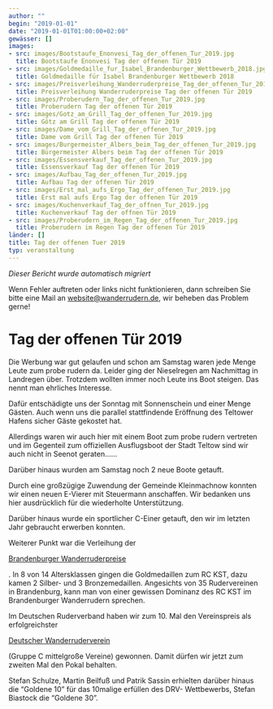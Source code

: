 ```yaml
---
author: ""
begin: "2019-01-01"
date: "2019-01-01T01:00:00+02:00"
gewässer: []
images:
- src: images/Bootstaufe_Enonvesi_Tag_der_offenen_Tur_2019.jpg
  title: Bootstaufe Enonvesi Tag der offenen Tür 2019
- src: images/Goldmedaille_fur_Isabel_Brandenburger_Wettbewerb_2018.jpg
  title: Goldmedaille für Isabel Brandenburger Wettbewerb 2018
- src: images/Preisverleihung_Wanderruderpreise_Tag_der_offenen_Tur_2019.jpg
  title: Preisverleihung Wanderruderpreise Tag der offenen Tür 2019
- src: images/Proberudern_Tag_der_offenen_Tur_2019.jpg
  title: Proberudern Tag der offenen Tür 2019
- src: images/Gotz_am_Grill_Tag_der_offenen_Tur_2019.jpg
  title: Götz am Grill Tag der offenen Tür 2019
- src: images/Dame_vom_Grill_Tag_der_offenen_Tur_2019.jpg
  title: Dame vom Grill Tag der offenen Tür 2019
- src: images/Burgermeister_Albers_beim_Tag_der_offenen_Tur_2019.jpg
  title: Bürgermeister Albers beim Tag der offenen Tür 2019
- src: images/Essensverkauf_Tag_der_offenen_Tur_2019.jpg
  title: Essensverkauf Tag der offenen Tür 2019
- src: images/Aufbau_Tag_der_offenen_Tur_2019.jpg
  title: Aufbau Tag der offenen Tür 2019
- src: images/Erst_mal_aufs_Ergo_Tag_der_offenen_Tur_2019.jpg
  title: Erst mal aufs Ergo Tag der offenen Tür 2019
- src: images/Kuchenverkauf_Tag_der_offnen_Tur_2019.jpg
  title: Kuchenverkauf Tag der offnen Tür 2019
- src: images/Proberudern_im_Regen_Tag_der_offenen_Tur_2019.jpg
  title: Proberudern im Regen Tag der offenen Tür 2019
länder: []
title: Tag der offenen Tuer 2019
typ: veranstaltung
---
```



*Dieser Bericht wurde automatisch migriert*

Wenn Fehler auftreten oder links nicht funktionieren, dann schreiben Sie bitte eine Mail an website@wanderrudern.de, wir beheben das Problem gerne!



# Tag der offenen Tür 2019


Die Werbung war gut gelaufen und schon am Samstag waren jede Menge Leute zum probe rudern da. Leider ging der Nieselregen am Nachmittag in Landregen über. Trotzdem wollten immer noch Leute ins Boot steigen. Das nennt man ehrliches Interesse.

Dafür entschädigte uns der Sonntag mit Sonnenschein und einer Menge Gästen. Auch wenn uns die parallel stattfindende Eröffnung des Teltower Hafens sicher Gäste gekostet hat.

Allerdings waren wir auch hier mit einem Boot zum probe rudern vertreten und im Gegenteil zum offiziellen Ausflugsboot der Stadt Teltow sind wir auch nicht in Seenot geraten......

Darüber hinaus wurden am Samstag noch 2 neue Boote getauft.

Durch eine großzügige Zuwendung der Gemeinde Kleinmachnow konnten wir einen neuen E-Vierer mit Steuermann anschaffen. Wir bedanken uns hier ausdrücklich für die wiederholte Unterstützung.

Darüber hinaus wurde ein sportlicher C-Einer getauft, den wir im letzten Jahr gebraucht erwerben konnten.

Weiterer Punkt war die Verleihung der

[Brandenburger Wanderruderpreise](/berichte/2019/lrv2018)

. In 8 von 14 Altersklassen gingen die Goldmedaillen zum RC KST, dazu kamen 2 Silber- und 3 Bronzemedaillen. Angesichts von 35 Rudervereinen in Brandenburg, kann man von einer gewissen Dominanz des RC KST im Brandenburger Wanderrudern sprechen.

Im Deutschen Ruderverband haben wir zum 10. Mal den Vereinspreis als erfolgreichster

[Deutscher Wanderruderverein](/berichte/2019/drv2018)

(Gruppe C mittelgroße Vereine) gewonnen. Damit dürfen wir jetzt zum zweiten Mal den Pokal behalten.

Stefan Schulze, Martin Beilfuß und Patrik Sassin erhielten darüber hinaus die “Goldene 10” für das 10malige erfüllen des DRV- Wettbewerbs, Stefan Biastock die “Goldene 30”.
